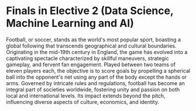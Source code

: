 # Finals in Elective 2 (Data Science, Machine Learning and AI)
Football, or soccer, stands as the world's most popular sport, boasting a global following that transcends geographical and cultural boundaries. Originating in the mid-19th century in England, the game has evolved into a captivating spectacle characterized by skillful maneuvers, strategic gameplay, and fervent fan engagement. Played between two teams of eleven players each, the objective is to score goals by propelling a spherical ball into the opponent's net using any part of the body except the hands or arms. Governed by intricate rules and regulations, football has become an integral part of societies worldwide, fostering unity and passion on both local and international levels. Its impact extends beyond the pitch, influencing diverse aspects of culture, economics, and identity.
